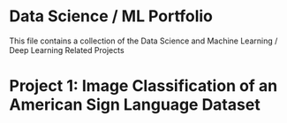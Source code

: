 # Data Science / ML Portfolio

This file contains a collection of the Data Science and Machine Learning / Deep Learning Related Projects


# Project 1: Image Classification of an American Sign Language Dataset


